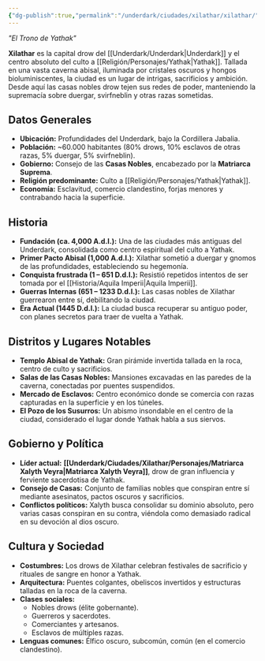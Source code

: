 ```yaml
---
{"dg-publish":true,"permalink":"/underdark/ciudades/xilathar/xilathar/"}
---
```


_"El Trono de Yathak"_

**Xilathar** es la capital drow del [[Underdark/Underdark\|Underdark]] y el centro absoluto del culto a [[Religión/Personajes/Yathak\|Yathak]]. Tallada en una vasta caverna abisal, iluminada por cristales oscuros y hongos bioluminiscentes, la ciudad es un lugar de intrigas, sacrificios y ambición. Desde aquí las casas nobles drow tejen sus redes de poder, manteniendo la supremacía sobre duergar, svirfneblin y otras razas sometidas.

## Datos Generales
- **Ubicación:** Profundidades del Underdark, bajo la Cordillera Jabalia.
- **Población:** ~60.000 habitantes (80% drows, 10% esclavos de otras razas, 5% duergar, 5% svirfneblin).
- **Gobierno:** Consejo de las **Casas Nobles**, encabezado por la **Matriarca Suprema**.
- **Religión predominante:** Culto a [[Religión/Personajes/Yathak\|Yathak]].
- **Economía:** Esclavitud, comercio clandestino, forjas menores y contrabando hacia la superficie.

## Historia
- **Fundación (ca. 4,000 A.d.I.):** Una de las ciudades más antiguas del Underdark, consolidada como centro espiritual del culto a Yathak.
- **Primer Pacto Abisal (1,000 A.d.I.):** Xilathar sometió a duergar y gnomos de las profundidades, estableciendo su hegemonía.
- **Conquista frustrada (1 – 651 D.d.I.):** Resistió repetidos intentos de ser tomada por el [[Historia/Aquila Imperii\|Aquila Imperii]].
- **Guerras Internas (651 – 1233 D.d.I.):** Las casas nobles de Xilathar guerrearon entre sí, debilitando la ciudad.
- **Era Actual (1445 D.d.I.):** La ciudad busca recuperar su antiguo poder, con planes secretos para traer de vuelta a Yathak.

## Distritos y Lugares Notables
- **Templo Abisal de Yathak:** Gran pirámide invertida tallada en la roca, centro de culto y sacrificios.
- **Salas de las Casas Nobles:** Mansiones excavadas en las paredes de la caverna, conectadas por puentes suspendidos.
- **Mercado de Esclavos:** Centro económico donde se comercia con razas capturadas en la superficie y en los túneles.
- **El Pozo de los Susurros:** Un abismo insondable en el centro de la ciudad, considerado el lugar donde Yathak habla a sus siervos.

## Gobierno y Política
- **Líder actual:** **[[Underdark/Ciudades/Xilathar/Personajes/Matriarca Xalyth Veyra\|Matriarca Xalyth Veyra]]**, drow de gran influencia y ferviente sacerdotisa de Yathak.
- **Consejo de Casas:** Conjunto de familias nobles que conspiran entre sí mediante asesinatos, pactos oscuros y sacrificios.
- **Conflictos políticos:** Xalyth busca consolidar su dominio absoluto, pero varias casas conspiran en su contra, viéndola como demasiado radical en su devoción al dios oscuro.

## Cultura y Sociedad
- **Costumbres:** Los drows de Xilathar celebran festivales de sacrificio y rituales de sangre en honor a Yathak.
- **Arquitectura:** Puentes colgantes, obeliscos invertidos y estructuras talladas en la roca de la caverna.
- **Clases sociales:**
    - Nobles drows (élite gobernante).
    - Guerreros y sacerdotes.
    - Comerciantes y artesanos.
    - Esclavos de múltiples razas.
- **Lenguas comunes:** Élfico oscuro, subcomún, común (en el comercio clandestino).